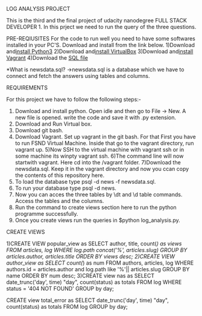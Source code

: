 LOG ANALYSIS PROJECT

This is the third and the final project of udacity nanodegree FULL STACK DEVELOPER 1. In this prject we need to run the query of the three questions.

PRE-REQIUSITES
For the code to run well you need to have some softwares installed in your PC'S. Download and install from the link below.
1)Download and[install Python3](https://www.python.org/downloads/ "Title")
2)Download and[install VirtualBox](https://www.virtualbox.org/wiki/Download_Old_Builds_5_1 "Title")
3)Download and[install Vagrant](https://www.vagrantup.com/ "Title")
4)Download the [SQL file ]( https://github.com/IshitaMejarwar/udacity_front_end_log_analysis.git "Title")

*What is newsdata.sql?
->newsdata.sql is a database which we have to connect and fetch the answers using tables and columns.

REQUIREMENTS

For this project we have to follow the following steps:-
1) Download and install python. Open idle and then go to File -> New. A new file is opened. write the code and save it with .py extension.
2) Download and Run Virtual box.
3) Download git bash.
4) Download Vagrant. Set up vagrant in the git bash. For that First you have to run FSND Virtual Machine. Inside that go to the vagrant directory, run vagrant up.
5)Now SSH to the virtual machine with vagrant ssh or in some machine its winpty vagrant ssh.
6)The command line will now startwith vagrant. Here cd into the /vagrant folder.
7)Download the newsdata.sql. Keep it in the vagrant directory and now you ccan copy the contents of this repository here.
8) To load the database type psql -d news -f newsdata.sql.
9) To run your database type psql -d news.
10) Now you can acces the three tables by \dt and \d table commands. Access the tables and the columns.
11) Run the command to create views section here to run the python programme successfully.
12) Once you create views run the queries in $python log_analysis.py. 
 
CREATE VIEWS

1)CREATE VIEW popular_view as
  SELECT author, title, count(*) as views
  FROM articles, log
  WHERE log.path concat('%', articles.slug)
  GROUP BY articles.author,
	 articles.title
  ORDER BY views desc;
2)CREATE VIEW author_view as
  SELECT count(*) as num
  FROM authors, articles, log
  WHERE authors.id = articles.author and 
	log.path like '%'|| articles.slug
  GROUP BY name
  ORDER BY num desc;
3)CREATE view nas as
  SELECT date_trunc('day', time) "day", 
  count(status) as totals
  FROM log
  WHERE status = '404 NOT FOUND'
  GROUP by day;

CREATE view total_error as
  SELECT date_trunc('day', time) "day", 
  count(status) as totals
  FROM log
  GROUP by day;